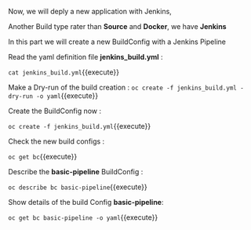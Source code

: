 Now, we will deply a new application with Jenkins,

Another Build type rater than **Source** and **Docker**, we have **Jenkins**


In this part we will create a new BuildConfig with a Jenkins Pipeline

Read the yaml definition file **jenkins_build.yml** :

`cat jenkins_build.yml`{{execute}}

Make  a Dry-run of the build creation  :
`oc create -f jenkins_build.yml -dry-run -o yaml`{{execute}}

Create the BuildConfig now :

`oc create -f jenkins_build.yml`{{execute}}

Check the new  build configs :

`oc get bc`{{execute}}

Describe the **basic-pipeline** BuildConfig :

`oc describe bc basic-pipeline`{{execute}}

Show details of the build Config  **basic-pipeline**:

`oc get bc basic-pipeline -o yaml`{{execute}}

